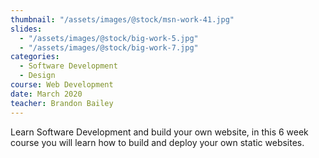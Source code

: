 ```yaml
---
thumbnail: "/assets/images/@stock/msn-work-41.jpg"
slides:
  - "/assets/images/@stock/big-work-5.jpg"
  - "/assets/images/@stock/big-work-7.jpg"
categories:
  - Software Development
  - Design
course: Web Development
date: March 2020
teacher: Brandon Bailey
---
```


Learn Software Development and build your own website,
 in this 6 week course you will learn how to build and deploy your own static websites. 
